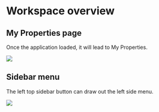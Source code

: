 # Workspace overview

## My Properties page

Once the application loaded, it will lead to My Properties.

![](https://initail.files.wordpress.com/2017/01/startup.jpg)

## Sidebar menu

The left top sidebar button can draw out the left side menu.

![](https://initail.files.wordpress.com/2017/01/sidebar1.jpg)

